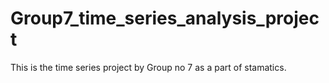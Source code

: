 # Group7_time_series_analysis_project

This is the time series project by Group no 7 as a part of stamatics.

